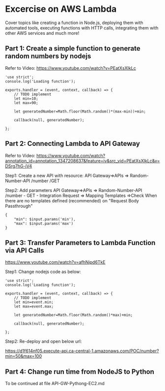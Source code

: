 # Excercise on AWS Lambda

Cover topics like creating a function in Node.js, deploying them with automated tools, executing functions with HTTP calls, integrating them with other AWS services and much more!

## Part 1: Create a simple function to generate random numbers by nodejs
Refer to Video: https://www.youtube.com/watch?v=PEatXsXIkLc

```
'use strict';
console.log('Loading function');

exports.handler = (event, context, callback) => {
    // TODO implement
    let min=10;
    let max=90;
    
    let generatedNumber=Math.floor(Math.random()*(max-min))+min;
    
    callback(null, generatedNumber);
    
};

```

## Part 2: Connecting Lambda to API Gateway
Refer to Video: https://www.youtube.com/watch?annotation_id=annotation_1347208637&feature=iv&src_vid=PEatXsXIkLc&v=DSrg7hG-jV4

Step1: Create a new API with resource:
API Gateway=>APIs => Random-Number-API /number /GET

Step2: Add parameters 
API Gateway=>APIs => Random-Number-API /number - GET - Integration Request => Mapping Templates =>Check When there are no templates defined (recommended) on "Request Body Passthrough"

```
{
    "min": $input.params('min'),
    "max": $input.params('max')
}
```

## Part 3: Transfer Parameters to Lambda Function via API Calls
https://www.youtube.com/watch?v=afhNipd6TkE

Step1: Change nodejs code as below:
```
'use strict';
console.log('Loading function');

exports.handler = (event, context, callback) => {
    // TODO implement
    let min=event.min;
    let max=event.max;
    
    let generatedNumber=Math.floor(Math.random()*max)+min;
    
    callback(null, generatedNumber);
    
};
```
Step2: Re-deploy and open below url:

https://d1f614nf05.execute-api.ca-central-1.amazonaws.com/POC/number?min=50&max=100

## Part 4: Change run time from NodeJS to Python
To be continued at file API-GW-Pythong-EC2.md
